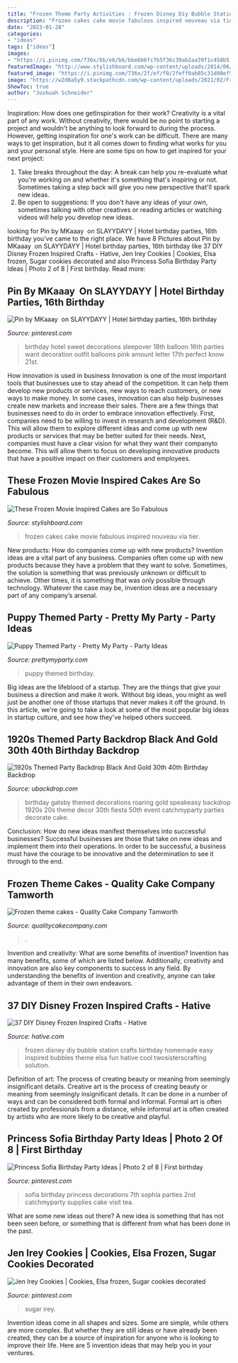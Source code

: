 ```yaml
---
title: "Frozen Theme Party Activities : Frozen Disney Diy Bubble Station Crafts Birthday Homemade Easy Inspired Bubbles Theme Elsa Fun Hative Cool Twosisterscrafting Solution"
description: "Frozen cakes cake movie fabulous inspired nouveau via tier"
date: "2023-01-28"
categories:
- "ideas"
tags: ["ideas"]
images:
- "https://i.pinimg.com/736x/bb/e6/b6/bbe6b6fc7b5f36c39ab2aa39f1c458b5.jpg"
featuredImage: "http://www.stylishboard.com/wp-content/uploads/2014/06/515.jpg"
featured_image: "https://i.pinimg.com/736x/2f/ef/f0/2feff0ab85c31d00ef5e764ed8b4e696--elsa-from-frozen-blush.jpg"
image: "https://w2d8a5y9.stackpathcdn.com/wp-content/uploads/2021/02/Frozen-two-tier-castle-and-toys-min-843x1030.jpg"
ShowToc: true
author: "Joshuah Schneider"
---
```



Inspiration: How does one getInspiration for their work?
Creativity is a vital part of any work. Without creativity, there would be no point to starting a project and wouldn't be anything to look forward to during the process. However, getting inspiration for one's work can be difficult. There are many ways to get inspiration, but it all comes down to finding what works for you and your personal style. Here are some tips on how to get inspired for your next project: 
1) Take breaks throughout the day: A break can help you re-evaluate what you're working on and whether it's something that's inspiring or not. Sometimes taking a step back will give you new perspective that'll spark new ideas. 
2) Be open to suggestions: If you don't have any ideas of your own, sometimes talking with other creatives or reading articles or watching videos will help you develop new ideas.

	

		
looking for Pin by MKaaay ️ on SLAYYDAYY | Hotel birthday parties, 16th birthday you've came to the right place. We have 8 Pictures about Pin by MKaaay ️ on SLAYYDAYY | Hotel birthday parties, 16th birthday like 37 DIY Disney Frozen Inspired Crafts - Hative, Jen Irey Cookies | Cookies, Elsa frozen, Sugar cookies decorated and also Princess Sofia Birthday Party Ideas | Photo 2 of 8 | First birthday. Read more:
		
    
## Pin By MKaaay ️ On SLAYYDAYY | Hotel Birthday Parties, 16th Birthday

<img loading=lazy src="https://i.pinimg.com/736x/bb/e6/b6/bbe6b6fc7b5f36c39ab2aa39f1c458b5.jpg" onerror="this.onerror=null;this.src='https://tse2.mm.bing.net/th?id=OIP.UDnKAi6-wG5U7FT-UNxakwHaJ4&amp;pid=15.1';" alt="Pin by MKaaay ️ on SLAYYDAYY | Hotel birthday parties, 16th birthday">

_Source: pinterest.com_

>birthday hotel sweet decorations sleepover 18th balloon 16th parties want decoration outfit balloons pink amount letter 17th perfect know 21st. 

	

How innovation is used in business
Innovation is one of the most important tools that businesses use to stay ahead of the competition. It can help them develop new products or services, new ways to reach customers, or new ways to make money. In some cases, innovation can also help businesses create new markets and increase their sales.
There are a few things that businesses need to do in order to embrace innovation effectively. First, companies need to be willing to invest in research and development (R&D). This will allow them to explore different ideas and come up with new products or services that may be better suited for their needs. Next, companies must have a clear vision for what they want their companyto become. This will allow them to focus on developing innovative products that have a positive impact on their customers and employees.

    
## These Frozen Movie Inspired Cakes Are So Fabulous

<img loading=lazy src="http://www.stylishboard.com/wp-content/uploads/2014/06/515.jpg" onerror="this.onerror=null;this.src='https://tse2.mm.bing.net/th?id=OIP.hQhc0U7o3By3ANNge_DrLwHaKZ&amp;pid=15.1';" alt="These Frozen Movie Inspired Cakes are So Fabulous">

_Source: stylishboard.com_

>frozen cakes cake movie fabulous inspired nouveau via tier. 

	

New products: How do companies come up with new products?
Invention ideas are a vital part of any business. Companies often come up with new products because they have a problem that they want to solve. Sometimes, the solution is something that was previously unknown or difficult to achieve. Other times, it is something that was only possible through technology. Whatever the case may be, invention ideas are a necessary part of any company’s arsenal.

    
## Puppy Themed Party - Pretty My Party - Party Ideas

<img loading=lazy src="https://zolpwsuwoq-flywheel.netdna-ssl.com/wp-content/uploads/2020/09/puppy-themed-party-The-Birthday-Girl.jpg" onerror="this.onerror=null;this.src='https://tse3.mm.bing.net/th?id=OIP.wa2d4bZMt8NQm82ctZNBegHaLH&amp;pid=15.1';" alt="Puppy Themed Party - Pretty My Party - Party Ideas">

_Source: prettymyparty.com_

>puppy themed birthday. 

	

Big ideas are the lifeblood of a startup. They are the things that give your business a direction and make it work. Without big ideas, you might as well just be another one of those startups that never makes it off the ground. In this article, we're going to take a look at some of the most popular big ideas in startup culture, and see how they've helped others succeed.

    
## 1920s Themed Party Backdrop Black And Gold 30th 40th Birthday Backdrop

<img loading=lazy src="https://cdn.shopify.com/s/files/1/2801/1836/products/1920sThemedParty_1024x1024@2x.png?v=1590457612" onerror="this.onerror=null;this.src='https://tse4.mm.bing.net/th?id=OIP.B3KAd6e3EirhL63zZmTNZwHaKv&amp;pid=15.1';" alt="1920s Themed Party Backdrop Black And Gold 30th 40th Birthday Backdrop">

_Source: ubackdrop.com_

>birthday gatsby themed decorations roaring gold speakeasy backdrop 1920s 20s theme decor 30th fiesta 50th event catchmyparty parties decorate cake. 

	

Conclusion: How do new ideas manifest themselves into successful businesses?
Successful businesses are those that take on new ideas and implement them into their operations. In order to be successful, a business must have the courage to be innovative and the determination to see it through to the end.

    
## Frozen Theme Cakes - Quality Cake Company Tamworth

<img loading=lazy src="https://w2d8a5y9.stackpathcdn.com/wp-content/uploads/2021/02/Frozen-two-tier-castle-and-toys-min-843x1030.jpg" onerror="this.onerror=null;this.src='https://tse4.mm.bing.net/th?id=OIP.lJEPxjM07w6R7W4XA4_sPgHaJD&amp;pid=15.1';" alt="Frozen theme cakes - Quality Cake Company Tamworth">

_Source: qualitycakecompany.com_

>. 

	

Invention and creativity: What are some benefits of invention?
Invention has many benefits, some of which are listed below. Additionally, creativity and innovation are also key components to success in any field. By understanding the benefits of invention and creativity, anyone can take advantage of them in their own endeavors.

    
## 37 DIY Disney Frozen Inspired Crafts - Hative

<img loading=lazy src="https://hative.com/wp-content/uploads/2015/10/diy-frozen-crafts/12-diy-frozen-crafts.jpg" onerror="this.onerror=null;this.src='https://tse2.mm.bing.net/th?id=OIP.2p4XdtcK86feCHwQHWy8RwHaK4&amp;pid=15.1';" alt="37 DIY Disney Frozen Inspired Crafts - Hative">

_Source: hative.com_

>frozen disney diy bubble station crafts birthday homemade easy inspired bubbles theme elsa fun hative cool twosisterscrafting solution. 

	

Definition of art: The process of creating beauty or meaning from seemingly insignificant details.
Creative art is the process of creating beauty or meaning from seemingly insignificant details. It can be done in a number of ways and can be considered both formal and informal. Formal art is often created by professionals from a distance, while informal art is often created by artists who are more likely to be creative and playful.

    
## Princess Sofia Birthday Party Ideas | Photo 2 Of 8 | First Birthday

<img loading=lazy src="https://i.pinimg.com/736x/5a/93/24/5a9324699a1eec5542cc4ea870fcc141--princess-sofia-birthday-emi.jpg" onerror="this.onerror=null;this.src='https://tse4.mm.bing.net/th?id=OIP.oAgpoSG8VguS-A7htJsJPgHaJ3&amp;pid=15.1';" alt="Princess Sofia Birthday Party Ideas | Photo 2 of 8 | First birthday">

_Source: pinterest.com_

>sofia birthday princess decorations 7th sophia parties 2nd catchmyparty supplies cake visit tea. 

	

What are some new ideas out there?
A new idea is something that has not been seen before, or something that is different from what has been done in the past.

    
## Jen Irey Cookies | Cookies, Elsa Frozen, Sugar Cookies Decorated

<img loading=lazy src="https://i.pinimg.com/736x/2f/ef/f0/2feff0ab85c31d00ef5e764ed8b4e696--elsa-from-frozen-blush.jpg" onerror="this.onerror=null;this.src='https://tse3.mm.bing.net/th?id=OIP.8BtgLFS9uFqWNN2rlQeZmQHaJ3&amp;pid=15.1';" alt="Jen Irey Cookies | Cookies, Elsa frozen, Sugar cookies decorated">

_Source: pinterest.com_

>sugar irey. 

	

Invention ideas come in all shapes and sizes. Some are simple, while others are more complex. But whether they are still ideas or have already been created, they can be a source of inspiration for anyone who is looking to improve their life. Here are 5 invention ideas that may help you in your ventures.

